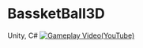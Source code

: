 # BassketBall3D
Unity, C#
[![Gameplay Video(YouTube)](https://img.youtube.com/watch?v=bojQpN1W89U)](https://www.youtube.com/watch?v=bojQpN1W89U)
